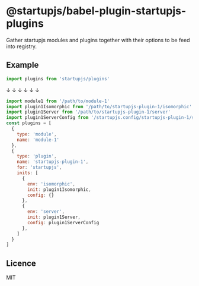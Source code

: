 # @startupjs/babel-plugin-startupjs-plugins

Gather startupjs modules and plugins together with their options to be feed into registry.

## Example

```jsx
import plugins from 'startupjs/plugins'
```

↓ ↓ ↓ ↓ ↓ ↓

```jsx
import module1 from '/path/to/module-1'
import plugin1Isomorphic from '/path/to/startupjs-plugin-1/isomorphic'
import plugin1Server from '/path/to/startupjs-plugin-1/server'
import plugin1ServerConfig from '/startupjs.config/startupjs-plugin-1/server'
const plugins = [
  {
    type: 'module',
    name: 'module-1'
  },
  {
    type: 'plugin',
    name: 'startupjs-plugin-1',
    for: 'startupjs',
    inits: [
      {
        env: 'isomorphic',
        init: plugin1Isomorphic,
        config: {}
      },
      {
        env: 'server',
        init: plugin1Server,
        config: plugin1ServerConfig
      },
    ]
  }
]
```

## Licence

MIT

